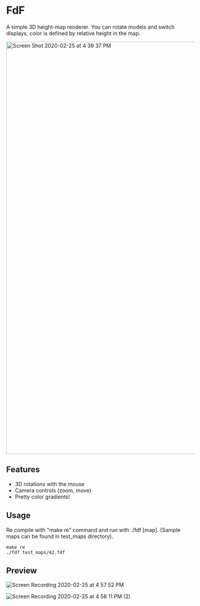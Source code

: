 # FdF

A simple 3D height-map renderer. You can rotate models and switch displays, color is defined by
relative height in the map.

<img width="1105" alt="Screen Shot 2020-02-25 at 4 39 37 PM" src="https://user-images.githubusercontent.com/57093721/75257338-7c26ba80-57ed-11ea-9c12-0794bc80f550.png">

## Features
* 3D rotations with the mouse
* Camera controls (zoom, move)
* Pretty color gradients!

## Usage
Re compile with "make re" command and run with ./fdf [map]. (Sample maps can be found in test_maps directory).
```console
make re
./fdf test_maps/42.fdf
```

## Preview

![Screen Recording 2020-02-25 at 4 57 52 PM](https://user-images.githubusercontent.com/57093721/75259088-2273bf80-57f0-11ea-998b-b86eacc01689.gif)

![Screen Recording 2020-02-25 at 4 58 11 PM (2)](https://user-images.githubusercontent.com/57093721/75259434-b6458b80-57f0-11ea-953f-47dfc2417617.gif)
